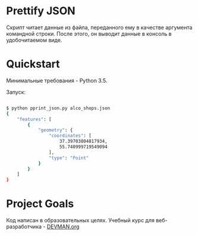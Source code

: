 # Prettify JSON

Скрипт читает данные из файла, переданного ему в качестве аргумента командной строки.
После этого, он выводит данные в консоль в удобочитаемом виде.

# Quickstart

Минимальные требования - Python 3.5.

Запуск:

```bash

$ python pprint_json.py alco_shops.json
{
    "features": [
        {
            "geometry": {
                "coordinates": [
                    37.39703804817934,
                    55.740999719549094
                ],
                "type": "Point"
            }
        }
    ]
}        

```

# Project Goals

Код написан в образовательных целях. Учебный курс для веб-разработчика - [DEVMAN.org](https://devman.org)

